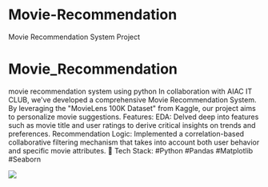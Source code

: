 # Movie-Recommendation
Movie Recommendation System Project
# Movie_Recommendation
movie recommendation system using python
In collaboration with AIAC IT CLUB, we've developed a comprehensive Movie Recommendation System. By leveraging the "MovieLens 100K Dataset" from Kaggle, our project aims to personalize movie suggestions.
Features:
    EDA: Delved deep into features such as movie title and user ratings to derive critical insights on trends and preferences.
    Recommendation Logic: Implemented a correlation-based collaborative filtering mechanism that takes into account both user behavior and specific movie attributes.
🔧 Tech Stack: #Python #Pandas #Matplotlib #Seaborn

<img src="https://www.heartoflongmont.org/wp-content/uploads/2019/02/Movie-Recommendation.jpg"/>
